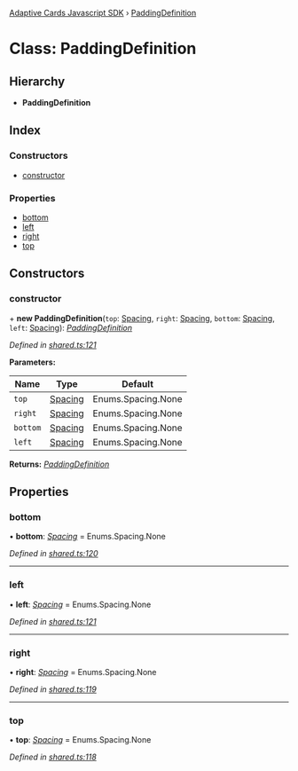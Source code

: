 [Adaptive Cards Javascript SDK](../README.md) › [PaddingDefinition](paddingdefinition.md)

# Class: PaddingDefinition

## Hierarchy

* **PaddingDefinition**

## Index

### Constructors

* [constructor](paddingdefinition.md#constructor)

### Properties

* [bottom](paddingdefinition.md#bottom)
* [left](paddingdefinition.md#left)
* [right](paddingdefinition.md#right)
* [top](paddingdefinition.md#top)

## Constructors

###  constructor

\+ **new PaddingDefinition**(`top`: [Spacing](../enums/spacing.md), `right`: [Spacing](../enums/spacing.md), `bottom`: [Spacing](../enums/spacing.md), `left`: [Spacing](../enums/spacing.md)): *[PaddingDefinition](paddingdefinition.md)*

*Defined in [shared.ts:121](https://github.com/microsoft/AdaptiveCards/blob/a61c5fd56/source/nodejs/adaptivecards/src/shared.ts#L121)*

**Parameters:**

Name | Type | Default |
------ | ------ | ------ |
`top` | [Spacing](../enums/spacing.md) | Enums.Spacing.None |
`right` | [Spacing](../enums/spacing.md) | Enums.Spacing.None |
`bottom` | [Spacing](../enums/spacing.md) | Enums.Spacing.None |
`left` | [Spacing](../enums/spacing.md) | Enums.Spacing.None |

**Returns:** *[PaddingDefinition](paddingdefinition.md)*

## Properties

###  bottom

• **bottom**: *[Spacing](../enums/spacing.md)* = Enums.Spacing.None

*Defined in [shared.ts:120](https://github.com/microsoft/AdaptiveCards/blob/a61c5fd56/source/nodejs/adaptivecards/src/shared.ts#L120)*

___

###  left

• **left**: *[Spacing](../enums/spacing.md)* = Enums.Spacing.None

*Defined in [shared.ts:121](https://github.com/microsoft/AdaptiveCards/blob/a61c5fd56/source/nodejs/adaptivecards/src/shared.ts#L121)*

___

###  right

• **right**: *[Spacing](../enums/spacing.md)* = Enums.Spacing.None

*Defined in [shared.ts:119](https://github.com/microsoft/AdaptiveCards/blob/a61c5fd56/source/nodejs/adaptivecards/src/shared.ts#L119)*

___

###  top

• **top**: *[Spacing](../enums/spacing.md)* = Enums.Spacing.None

*Defined in [shared.ts:118](https://github.com/microsoft/AdaptiveCards/blob/a61c5fd56/source/nodejs/adaptivecards/src/shared.ts#L118)*
